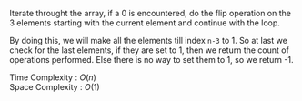 Iterate throught the array, if a 0 is encountered, do the flip operation on the 3 elements starting with the current element and continue with the loop.

By doing this, we will make all the elements till index `n-3` to 1. So at last we check for the last elements, if they are set to 1, then we return the count of operations performed. Else there is no way to set them to 1, so we return -1.


Time Complexity : $O(n)$   
Space Complexity : $O(1)$